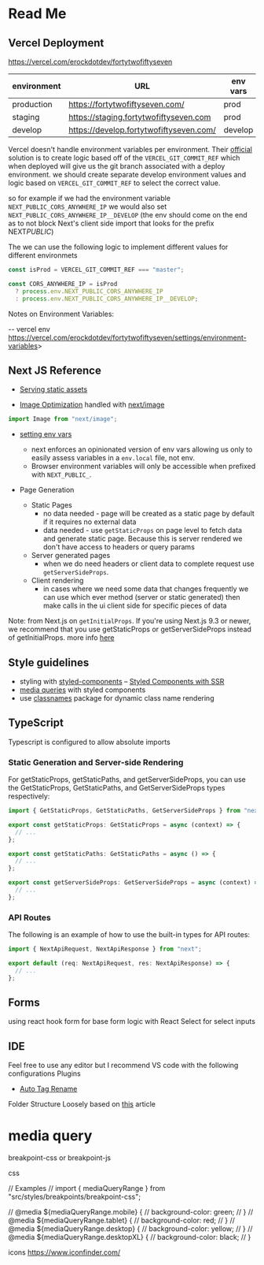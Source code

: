 # Read Me

## Vercel Deployment

<https://vercel.com/erockdotdev/fortytwofiftyseven>

| environment | URL                                       | env vars |
| ----------- | ----------------------------------------- | -------- |
| production  | <https://fortytwofiftyseven.com/>         | prod     |
| staging     | <https://staging.fortytwofiftyseven.com>  | prod     |
| develop     | <https://develop.fortytwofiftyseven.com/> | develop  |

Vercel doesn't handle environment variables per environment. Their [official](https://vercel.com/support/articles/set-up-a-staging-environment-on-vercel) solution
is to create logic based off of the `VERCEL_GIT_COMMIT_REF` which when deployed will give us the git branch associated with a deploy environment. we should create separate develop environment values and logic based on `VERCEL_GIT_COMMIT_REF` to select the correct value.

so for example if we had the environment variable `NEXT_PUBLIC_CORS_ANYWHERE_IP` we would also set `NEXT_PUBLIC_CORS_ANYWHERE_IP__DEVELOP` (the env should come on the end as to not block Next's client side import that looks for the prefix NEXT*PUBLIC*)

The we can use the following logic to implement different values for different environmets

```js
const isProd = VERCEL_GIT_COMMIT_REF === "master";

const CORS_ANYWHERE_IP = isProd
  ? process.env.NEXT_PUBLIC_CORS_ANYWHERE_IP
  : process.env.NEXT_PUBLIC_CORS_ANYWHERE_IP__DEVELOP;
```

Notes on Environment Variables:

-- vercel env <https://vercel.com/erockdotdev/fortytwofiftyseven/settings/environment-variables>>

## Next JS Reference

- [Serving static assets](https://nextjs.org/docs/basic-features/static-file-serving)

- [Image Optimization](https://nextjs.org/docs/basic-features/image-optimization) handled with [next/image](https://nextjs.org/docs/api-reference/next/image)

```js
import Image from "next/image";
```

- [setting env vars](https://nextjs.org/docs/basic-features/environment-variables)

  - next enforces an opinionated version of env vars allowing us only to easily assess variables in a `env.local` file, not env.
  - Browser environment variables will only be accessible when prefixed with `NEXT_PUBLIC_`.

- Page Generation
  - Static Pages
    - no data needed - page will be created as a static page by default if it requires no external data
    - data needed - use `getStaticProps` on page level to fetch data and generate static page. Because this is server rendered we don't have access to headers or query params
  - Server generated pages
    - when we do need headers or client data to complete request use `getServerSideProps`.
  - Client rendering
    - in cases where we need some data that changes frequently we can use which ever method (server or static generated) then make calls in the ui client side for specific pieces of data

Note: from Next.js on `getInitialProps`. If you're using Next.js 9.3 or newer, we recommend that you use getStaticProps or getServerSideProps instead of getInitialProps.
more info [here](https://nextjs.org/docs/api-reference/data-fetching/getInitialProps)

## Style guidelines

- styling with [styled-components](https://styled-components.com/)
  – [Styled Components with SSR](https://styled-components.com/docs/advanced#server-side-rendering)
- [media queries](https://jsramblings.com/how-to-use-media-queries-with-styled-components/) with styled components
- use [classnames](https://www.npmjs.com/package/classnames) package for dynamic class name rendering

## TypeScript

Typescript is configured to allow absolute imports

### Static Generation and Server-side Rendering

For getStaticProps, getStaticPaths, and getServerSideProps, you can use the GetStaticProps, GetStaticPaths, and GetServerSideProps types respectively:

```js
import { GetStaticProps, GetStaticPaths, GetServerSideProps } from "next";

export const getStaticProps: GetStaticProps = async (context) => {
  // ...
};

export const getStaticPaths: GetStaticPaths = async () => {
  // ...
};

export const getServerSideProps: GetServerSideProps = async (context) => {
  // ...
};
```

### API Routes

The following is an example of how to use the built-in types for API routes:

```js
import { NextApiRequest, NextApiResponse } from "next";

export default (req: NextApiRequest, res: NextApiResponse) => {
  // ...
};
```

## Forms

using react hook form for base form logic
with React Select for select inputs

## IDE

Feel free to use any editor but I recommend VS code with the following configurations
Plugins

- [Auto Tag Rename](https://marketplace.visualstudio.com/items?itemName=formulahendry.auto-rename-tag)

Folder Structure
Loosely based on [this](https://wityan.medium.com/next-js-project-structure-1531610bed71) article

# media query

breakpoint-css or breakpoint-js

css

// Examples
// import { mediaQueryRange } from "src/styles/breakpoints/breakpoint-css";

// @media ${mediaQueryRange.mobile} {
// background-color: green;
// }
// @media ${mediaQueryRange.tablet} {
// background-color: red;
// }
// @media ${mediaQueryRange.desktop} {
// background-color: yellow;
// }
// @media ${mediaQueryRange.desktopXL} {
// background-color: black;
// }

icons
<https://www.iconfinder.com/>
